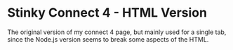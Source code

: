 # Stinky Connect 4 - HTML Version
The original version of my connect 4 page, but mainly used for a single tab, since the Node.js version seems to break some aspects of the HTML.
